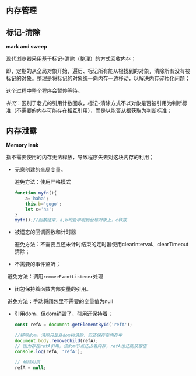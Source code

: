 ## 内存管理

## 标记-清除

**mark and sweep**

现代浏览器采用基于标记-清除（整理）的方式回收内存；

即，定期的从全局对象开始，遍历、标记所有能从根找到的对象，清除所有没有被标记的对象。整理是将标记的对象统一向内存一边移动，以解决内存碎片化问题；

这个过程中整个程序会暂停等待。

*补充*：区别于老式的引用计数回收，标记-清除方式不以对象是否被引用为判断标准（不需要的内存可能存在相互引用），而是以能否从根获取为判断标准；

## 内存泄露

**Memory leak**

指不需要使用的内存无法释放，导致程序失去对这块内存的利用；

- 无意创建的全局变量。
  
  避免方法：使用严格模式
  
  ```javascript
  function myfn(){
      a='haha';
      this.b='gogo';
      let c='ha';
  }
  myfn();//函数结束，a,b均会申明到全局对象上，c释放
  ```

- 被遗忘的回调函数和计时器

  避免方法：不需要且还未计时结束的定时器使用clearInterval、clearTimeout清除；

- 不需要的事件监听；

​	避免方法：调用`removeEventListener`处理

- 闭包保持着函数内部变量的引用。

​	避免方法：手动将闭包里不需要的变量值为null

- 引用dom，但dom销毁了，引用还保持着；

  ```js
  const refA = document.getElementById('refA');
  
  //移除dom。清除只是从dom树清除，但还保存在内存中
  document.body.removeChild(refA); 
  // 因为存在refA引用，该dom节点还占着内存，refA也还能获取值
  console.log(refA, 'refA'); 
  
  // 解除引用
  refA = null;
  ```

